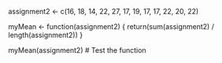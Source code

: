assignment2 <- c(16, 18, 14, 22, 27, 17, 19, 17, 17, 22, 20, 22)

myMean <- function(assignment2) { 
  return(sum(assignment2) / length(assignment2)) 
}

myMean(assignment2)  # Test the function

